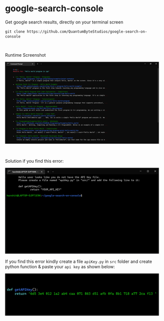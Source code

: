 # google-search-console
Get google search results, directly on your terminal screen

    git clone https://github.com/QuantumByteStudios/google-search-on-console
   
<br>

Runtime Screenshot   

<p align="center">
  <img src="src/images/runtime.png">
</p>
<br>

Solution if you find this error:

<p align="center">
  <img src="src/images/getAPIKeyError.png">
</p>

If you find this error kindly create a file `apiKey.py` in `src` folder and create python function & paste your `api key` as shown below:

<p align="center">
  <img src="src/images/getAPIKeyFunction.png">
</p>
